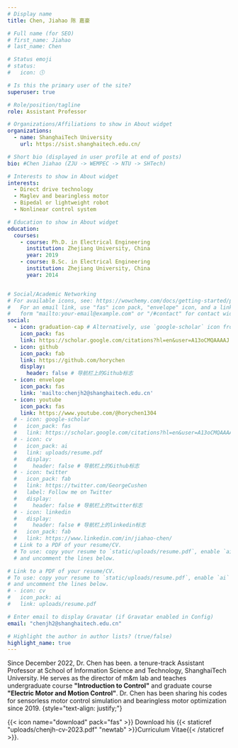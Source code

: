 ```yaml
---
# Display name
title: Chen, Jiahao 陈 嘉豪

# Full name (for SEO)
# first_name: Jiahao
# last_name: Chen

# Status emoji
# status:
#   icon: 🕔

# Is this the primary user of the site?
superuser: true

# Role/position/tagline
role: Assistant Professor

# Organizations/Affiliations to show in About widget
organizations:
  - name: ShanghaiTech University
    url: https://sist.shanghaitech.edu.cn/

# Short bio (displayed in user profile at end of posts)
bio: #Chen Jiahao (ZJU -> WEMPEC -> NTU -> SHTech)

# Interests to show in About widget
interests:
  - Direct drive technology
  - Maglev and bearingless motor
  - Bipedal or lightweight robot
  - Nonlinear control system

# Education to show in About widget
education:
  courses:
    - course: Ph.D. in Electrical Engineering
      institution: Zhejiang University, China
      year: 2019
    - course: B.Sc. in Electrical Engineering
      institution: Zhejiang University, China
      year: 2014


# Social/Academic Networking
# For available icons, see: https://wowchemy.com/docs/getting-started/page-builder/#icons
#   For an email link, use "fas" icon pack, "envelope" icon, and a link in the
#   form "mailto:your-email@example.com" or "/#contact" for contact widget.
social:
  - icon: graduation-cap # Alternatively, use `google-scholar` icon from `ai` icon pack
    icon_pack: fas
    link: https://scholar.google.com/citations?hl=en&user=A13oCMQAAAAJ
  - icon: github
    icon_pack: fab
    link: https://github.com/horychen
    display:
      header: false # 导航栏上的Github标志
  - icon: envelope
    icon_pack: fas
    link: 'mailto:chenjh2@shanghaitech.edu.cn'
  - icon: youtube
    icon_pack: fas
    link: https://www.youtube.com/@horychen1304
  # - icon: google-scholar
  #   icon_pack: fas
  #   link: https://scholar.google.com/citations?hl=en&user=A13oCMQAAAAJ
  # - icon: cv
  #   icon_pack: ai
  #   link: uploads/resume.pdf
  #   display:
  #     header: false # 导航栏上的Github标志
  # - icon: twitter
  #   icon_pack: fab
  #   link: https://twitter.com/GeorgeCushen
  #   label: Follow me on Twitter
  #   display:
  #     header: false # 导航栏上的twitter标志
  # - icon: linkedin
  #   display:
  #     header: false # 导航栏上的linkedin标志
  #   icon_pack: fab
  #   link: https://www.linkedin.com/in/jiahao-chen/
  # Link to a PDF of your resume/CV.
  # To use: copy your resume to `static/uploads/resume.pdf`, enable `ai` icons in `params.yaml`,
  # and uncomment the lines below.

# Link to a PDF of your resume/CV.
# To use: copy your resume to `static/uploads/resume.pdf`, enable `ai` icons in `params.toml`, 
# and uncomment the lines below.
# - icon: cv
#   icon_pack: ai
#   link: uploads/resume.pdf

# Enter email to display Gravatar (if Gravatar enabled in Config)
email: "chenjh2@shanghaitech.edu.cn"

# Highlight the author in author lists? (true/false)
highlight_name: true
---
```



Since December 2022, Dr. Chen has been. a tenure-track Assistant Professor at School of Information Science and Technology, ShanghaiTech University. He serves as the director of m&m lab and teaches undergraduate course **"Introduction to Control"** and graduate course **"Electric Motor and Motion Control"**.
Dr. Chen has been sharing his codes for sensorless motor control simulation and bearingless motor optimization since 2019.
{style="text-align: justify;"}

{{< icon name="download" pack="fas" >}} Download his {{< staticref "uploads/chenjh-cv-2023.pdf" "newtab" >}}Curriculum Vitae{{< /staticref >}}.
